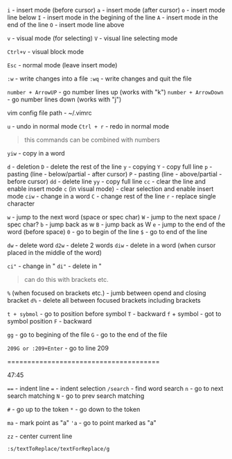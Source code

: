 `i` - insert mode (before cursor)
`a` - insert mode (after cursor)
`o` - insert mode line below
`I` - insert mode in the begining of the line
`A` - insert mode in the end of the line
`O` - insert mode line above

`v` - visual mode (for selecting)
`V` - visual line selecting mode

`Ctrl+v` - visual block mode

`Esc` - normal mode (leave insert mode)

`:w` - write changes into a file
`:wq` - write changes and quit the file

`number + ArrowUP` - go number lines up (works with "k")
`number + ArrowDown` - go number lines down (works with "j")

vim config file path - ~/.vimrc

`u` - undo in normal mode
`Ctrl + r` - redo in normal mode
> this commands can be combined with numbers

`yiw` - copy in a word

`d` - deletion
`D` - delete the rest of the line
`y` - copying
`Y` - copy full line
`p` - pasting (line - below/partial - after cursor)
`P` - pasting (line - above/partial - before cursor)
`dd` - delete line
`yy` - copy full line
`cc` - clear the line and enable insert mode
`c` (in visual mode) - clear selection and enable insert mode
`ciw` - change in a word
`C` - change rest of the line
`r` - replace single character

`w` - jump to the next word (space or spec char)
`W` - jump to the next space / spec char?
`b` - jump back as w
`B` - jump back as W
`e` - jump to the end of the word (before space)
`0` - go to begin of the line
`$` - go to end of the line

`dw` - delete word
`d2w` - delete 2 words
`diw` - delete in a word (when cursor placed in the middle of the word)

`ci"` - change in "
`di"` - delete in "
> can do this with brackets etc.

`%` (when focused on brackets etc.) - jumb between opend and closing bracket
`d%` - delete all between focused brackets including brackets

`t + sybmol` - go to position before symbol
`T` - backward
`f` + symbol - got to symbol position
`F` - backward

`gg` - go to begining of the file
`G` - go to the end of the file

`209G or :209+Enter` - go to line 209

======================================

47:45

`==` - indent line
`=` - indent selection
`/search` - find word search
`n` - go to next search matching
`N` - go to prev search matching

`#` - go up to the token
`*` - go down to the token

`ma` - mark point as "a"
`'a` - go to point marked as "a"

`zz` - center current line

`:s/textToReplace/textForReplace/g`
